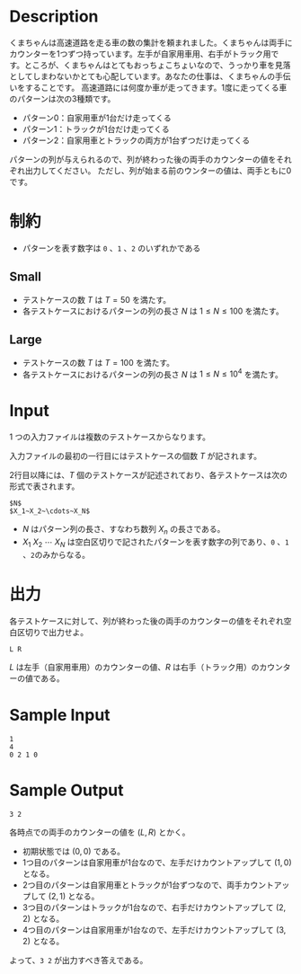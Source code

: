 # Description

くまちゃんは高速道路を走る車の数の集計を頼まれました。くまちゃんは両手にカウンターを1つずつ持っています。左手が自家用車用、右手がトラック用です。ところが、くまちゃんはとてもおっちょこちょいなので、うっかり車を見落としてしまわないかとても心配しています。あなたの仕事は、くまちゃんの手伝いをすることです。
高速道路には何度か車が走ってきます。1度に走ってくる車のパターンは次の3種類です。


- パターン0：自家用車が1台だけ走ってくる
- パターン1：トラックが1台だけ走ってくる
- パターン2：自家用車とトラックの両方が1台ずつだけ走ってくる

パターンの列が与えられるので、列が終わった後の両手のカウンターの値をそれぞれ出力してください。
ただし、列が始まる前のウンターの値は、両手ともに0です。

# 制約


- パターンを表す数字は `0` 、`1` 、`2` のいずれかである

## Small
- テストケースの数 $T$ は $T = 50$ を満たす。
- 各テストケースにおけるパターンの列の長さ $N$ は $1 \leq N \leq 100$ を満たす。

## Large
- テストケースの数 $T$ は $T = 100$ を満たす。
- 各テストケースにおけるパターンの列の長さ $N$ は $1 \leq N \leq 10^4$ を満たす。

# Input
1 つの入力ファイルは複数のテストケースからなります。

入力ファイルの最初の一行目にはテストケースの個数 $T$ が記されます。

2行目以降には、$T$ 個のテストケースが記述されており、各テストケースは次の形式で表されます。

```
$N$
$X_1~X_2~\cdots~X_N$
```

- $N$ はパターン列の長さ、すなわち数列 $X_n$ の長さである。
- $X_1~X_2~\cdots~X_N$ は空白区切りで記されたパターンを表す数字の列であり、`0` 、`1` 、`2`のみからなる。


# 出力

各テストケースに対して、列が終わった後の両手のカウンターの値をそれぞれ空白区切りで出力せよ。

```
L R
```

$L$ は左手（自家用車用）のカウンターの値、$R$ は右手（トラック用）のカウンターの値である。

# Sample Input

```
1
4
0 2 1 0
```

# Sample Output

```
3 2
```

各時点での両手のカウンターの値を $(L, R)$ とかく。

- 初期状態では $(0, 0)$ である。
- 1つ目のパターンは自家用車が1台なので、左手だけカウントアップして $(1, 0)$ となる。
- 2つ目のパターンは自家用車とトラックが1台ずつなので、両手カウントアップして $(2, 1)$ となる。
- 3つ目のパターンはトラックが1台なので、右手だけカウントアップして $(2, 2)$ となる。
- 4つ目のパターンは自家用車が1台なので、左手だけカウントアップして $(3, 2)$ となる。

よって、`3 2`  が出力すべき答えである。
